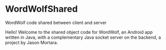 # WordWolfShared
WordWolf code shared between client and server

Hello! Welcome to the shared object code for WordWolf, an Android app written in Java, with a complementary Java socket server on the backend, a project by Jason Mortara.

